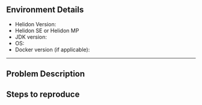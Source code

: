 
[//]: # "Please remove these comments"
[//]: # "Provide a general summary of the issue in the Title above"

## Environment Details
* Helidon Version:
* Helidon SE or Helidon MP
* JDK version:
* OS:
* Docker version (if applicable):

----------

## Problem Description
[//]: # "Describe the bug in detail highlighting current behavior vs expected behavior"
[//]: # "State if the problem is easily reproducible or happens intermittently"
[//]: # "Include stack traces or command outputs"

## Steps to reproduce
[//]: # "Step by step instructions to reproduce the problem"
[//]: # "Provide sample code/application if relevant"